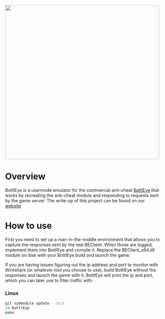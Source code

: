 <img src="./bottleye_logo.png" width="500">

# Overview
BottlEye is a usermode emulator for the commercial anti-cheat [BattlEye](battleye.com) that works by recreating the anti-cheat module and responding to requests sent by the game server. The write-up of this project can be found on our [website](https://secret.club/2020/07/06/bottleye.html)


# How to use

First you need to set up a man-in-the-middle environment that allows you to capture the responses sent by the real BEClient. When those are logged, implement them into BottlEye and compile it. Replace the BEClient_x64.dll module on disk with your BottlEye build and launch the game.

If you are having issues figuring out the ip address and port to monitor with Wireshark (or whatever tool you choose to use), build BottlEye without the responses and launch the game with it. BottlEye will print the ip and port, which you can later use to filter traffic with.


### Linux
```bash
git submodule update --init
cd BottlEye
make
```
